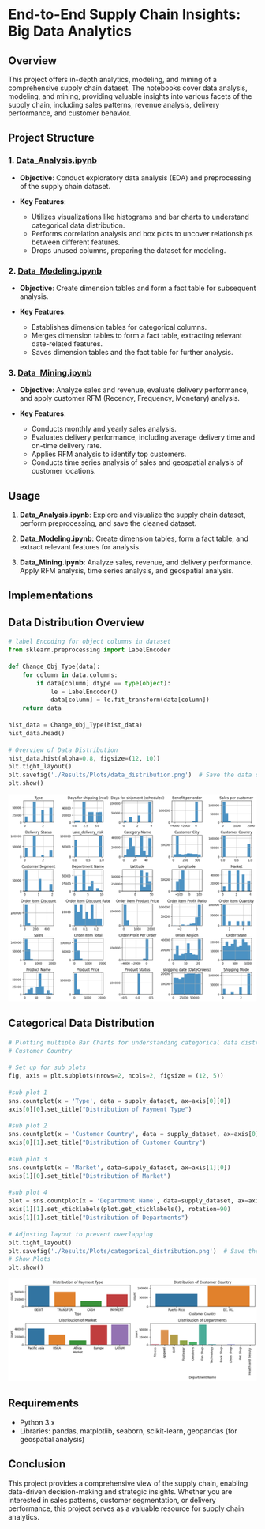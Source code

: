 # End-to-End Supply Chain Insights: Big Data Analytics

## Overview

This project offers in-depth analytics, modeling, and mining of a comprehensive supply chain dataset. The notebooks cover data analysis, modeling, and mining, providing valuable insights into various facets of the supply chain, including sales patterns, revenue analysis, delivery performance, and customer behavior.

## Project Structure

### 1. [Data_Analysis.ipynb](./Data_Analysis.ipynb)

- **Objective**: Conduct exploratory data analysis (EDA) and preprocessing of the supply chain dataset.
  
- **Key Features**:
  - Utilizes visualizations like histograms and bar charts to understand categorical data distribution.
  - Performs correlation analysis and box plots to uncover relationships between different features.
  - Drops unused columns, preparing the dataset for modeling.

### 2. [Data_Modeling.ipynb](./Data_Modeling.ipynb)

- **Objective**: Create dimension tables and form a fact table for subsequent analysis.
  
- **Key Features**:
  - Establishes dimension tables for categorical columns.
  - Merges dimension tables to form a fact table, extracting relevant date-related features.
  - Saves dimension tables and the fact table for further analysis.

### 3. [Data_Mining.ipynb](./Data_Mining.ipynb)

- **Objective**: Analyze sales and revenue, evaluate delivery performance, and apply customer RFM (Recency, Frequency, Monetary) analysis.
  
- **Key Features**:
  - Conducts monthly and yearly sales analysis.
  - Evaluates delivery performance, including average delivery time and on-time delivery rate.
  - Applies RFM analysis to identify top customers.
  - Conducts time series analysis of sales and geospatial analysis of customer locations.

## Usage

1. **Data_Analysis.ipynb**: Explore and visualize the supply chain dataset, perform preprocessing, and save the cleaned dataset.

2. **Data_Modeling.ipynb**: Create dimension tables, form a fact table, and extract relevant features for analysis.

3. **Data_Mining.ipynb**: Analyze sales, revenue, and delivery performance. Apply RFM analysis, time series analysis, and geospatial analysis.


## Implementations

## Data Distribution Overview
```python
# label Encoding for object columns in dataset
from sklearn.preprocessing import LabelEncoder

def Change_Obj_Type(data):
    for column in data.columns:
        if data[column].dtype == type(object):
            le = LabelEncoder()
            data[column] = le.fit_transform(data[column])
    return data

hist_data = Change_Obj_Type(hist_data)
hist_data.head()

# Overview of Data Distribution
hist_data.hist(alpha=0.8, figsize=(12, 10))
plt.tight_layout()
plt.savefig('./Results/Plots/data_distribution.png')  # Save the data distribution overview image
plt.show()
```
![Data Distribution Overview](./Results/Plots/data_distribution.png)

## Categorical Data Distribution
```python
# Plotting multiple Bar Charts for understanding categorical data distribution
# Customer Country

# Set up for sub plots
fig, axis = plt.subplots(nrows=2, ncols=2, figsize = (12, 5))

#sub plot 1
sns.countplot(x = 'Type', data = supply_dataset, ax=axis[0][0])
axis[0][0].set_title("Distribution of Payment Type")

#sub plot 2
sns.countplot(x = 'Customer Country', data = supply_dataset, ax=axis[0][1])
axis[0][1].set_title("Distribution of Customer Country")

#sub plot 3
sns.countplot(x = 'Market', data=supply_dataset, ax=axis[1][0])
axis[1][0].set_title("Distribution of Market")

#sub plot 4
plot = sns.countplot(x = 'Department Name', data=supply_dataset, ax=axis[1][1])
axis[1][1].set_xticklabels(plot.get_xticklabels(), rotation=90)
axis[1][1].set_title("Distribution of Departments")

# Adjusting layout to prevent overlapping
plt.tight_layout()
plt.savefig('./Results/Plots/categorical_distribution.png')  # Save the  image
# Show Plots
plt.show()

```
![Categorical Distribution Overview](./Results/Plots/categorical_distribution.png)
## Requirements

- Python 3.x
- Libraries: pandas, matplotlib, seaborn, scikit-learn, geopandas (for geospatial analysis)

## Conclusion

This project provides a comprehensive view of the supply chain, enabling data-driven decision-making and strategic insights. Whether you are interested in sales patterns, customer segmentation, or delivery performance, this project serves as a valuable resource for supply chain analytics.

